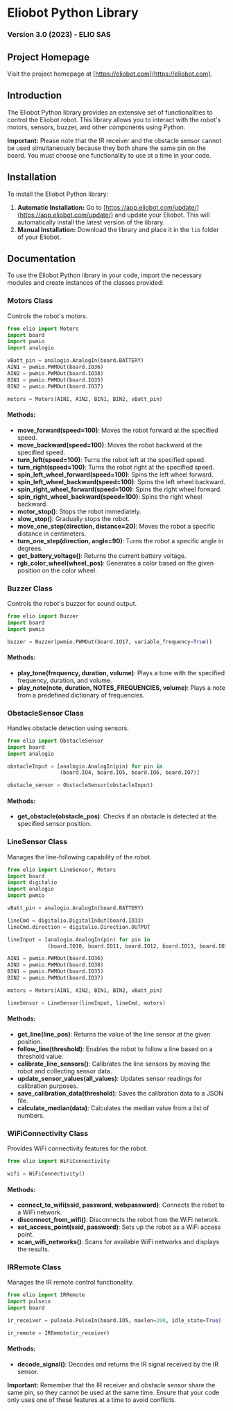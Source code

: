 # Eliobot Python Library

### Version 3.0 (2023) - ELIO SAS

## Project Homepage
Visit the project homepage at [https://eliobot.com](https://eliobot.com).

## Introduction
The Eliobot Python library provides an extensive set of functionalities to control the Eliobot robot. This library allows you to interact with the robot's motors, sensors, buzzer, and other components using Python.

**Important:** Please note that the IR receiver and the obstacle sensor cannot be used simultaneously because they both share the same pin on the board. You must choose one functionality to use at a time in your code.

## Installation
To install the Eliobot Python library:

1. **Automatic Installation:** Go to [https://app.eliobot.com/update/](https://app.eliobot.com/update/) and update your Eliobot. This will automatically install the latest version of the library.
2. **Manual Installation:** Download the library and place it in the `lib` folder of your Eliobot.

## Documentation
To use the Eliobot Python library in your code, import the necessary modules and create instances of the classes provided:

### Motors Class
Controls the robot's motors.

```python
from elio import Motors
import board
import pwmio
import analogio

vBatt_pin = analogio.AnalogIn(board.BATTERY)
AIN1 = pwmio.PWMOut(board.IO36)
AIN2 = pwmio.PWMOut(board.IO38)
BIN1 = pwmio.PWMOut(board.IO35)
BIN2 = pwmio.PWMOut(board.IO37)

motors = Motors(AIN1, AIN2, BIN1, BIN2, vBatt_pin)
```

#### Methods:
- **move_forward(speed=100)**: Moves the robot forward at the specified speed.
- **move_backward(speed=100)**: Moves the robot backward at the specified speed.
- **turn_left(speed=100)**: Turns the robot left at the specified speed.
- **turn_right(speed=100)**: Turns the robot right at the specified speed.
- **spin_left_wheel_forward(speed=100)**: Spins the left wheel forward.
- **spin_left_wheel_backward(speed=100)**: Spins the left wheel backward.
- **spin_right_wheel_forward(speed=100)**: Spins the right wheel forward.
- **spin_right_wheel_backward(speed=100)**: Spins the right wheel backward.
- **motor_stop()**: Stops the robot immediately.
- **slow_stop()**: Gradually stops the robot.
- **move_one_step(direction, distance=20)**: Moves the robot a specific distance in centimeters.
- **turn_one_step(direction, angle=90)**: Turns the robot a specific angle in degrees.
- **get_battery_voltage()**: Returns the current battery voltage.
- **rgb_color_wheel(wheel_pos)**: Generates a color based on the given position on the color wheel.

### Buzzer Class
Controls the robot's buzzer for sound output.

```python
from elio import Buzzer
import board
import pwmio

buzzer = Buzzer(pwmio.PWMOut(board.IO17, variable_frequency=True))
```

#### Methods:
- **play_tone(frequency, duration, volume)**: Plays a tone with the specified frequency, duration, and volume.
- **play_note(note, duration, NOTES_FREQUENCIES, volume)**: Plays a note from a predefined dictionary of frequencies.

### ObstacleSensor Class
Handles obstacle detection using sensors.

```python
from elio import ObstacleSensor
import board
import analogio

obstacleInput = [analogio.AnalogIn(pin) for pin in 
                 (board.IO4, board.IO5, board.IO6, board.IO7)]

obstacle_sensor = ObstacleSensor(obstacleInput)
```

#### Methods:
- **get_obstacle(obstacle_pos)**: Checks if an obstacle is detected at the specified sensor position.

### LineSensor Class
Manages the line-following capability of the robot.

```python
from elio import LineSensor, Motors
import board
import digitalio
import analogio
import pwmio

vBatt_pin = analogio.AnalogIn(board.BATTERY)

lineCmd = digitalio.DigitalInOut(board.IO33)
lineCmd.direction = digitalio.Direction.OUTPUT

lineInput = [analogio.AnalogIn(pin) for pin in
             (board.IO10, board.IO11, board.IO12, board.IO13, board.IO14)]

AIN1 = pwmio.PWMOut(board.IO36)
AIN2 = pwmio.PWMOut(board.IO38)
BIN1 = pwmio.PWMOut(board.IO35)
BIN2 = pwmio.PWMOut(board.IO37)

motors = Motors(AIN1, AIN2, BIN1, BIN2, vBatt_pin)

lineSensor = LineSensor(lineInput, lineCmd, motors)
```

#### Methods:
- **get_line(line_pos)**: Returns the value of the line sensor at the given position.
- **follow_line(threshold)**: Enables the robot to follow a line based on a threshold value.
- **calibrate_line_sensors()**: Calibrates the line sensors by moving the robot and collecting sensor data.
- **update_sensor_values(all_values)**: Updates sensor readings for calibration purposes.
- **save_calibration_data(threshold)**: Saves the calibration data to a JSON file.
- **calculate_median(data)**: Calculates the median value from a list of numbers.

### WiFiConnectivity Class
Provides WiFi connectivity features for the robot.

```python
from elio import WiFiConnectivity

wifi = WiFiConnectivity()
```

#### Methods:
- **connect_to_wifi(ssid, password, webpassword)**: Connects the robot to a WiFi network.
- **disconnect_from_wifi()**: Disconnects the robot from the WiFi network.
- **set_access_point(ssid, password)**: Sets up the robot as a WiFi access point.
- **scan_wifi_networks()**: Scans for available WiFi networks and displays the results.

### IRRemote Class
Manages the IR remote control functionality.

```python
from elio import IRRemote
import pulseio
import board

ir_receiver = pulseio.PulseIn(board.IO5, maxlen=200, idle_state=True)

ir_remote = IRRemote(ir_receiver)
```

#### Methods:
- **decode_signal()**: Decodes and returns the IR signal received by the IR sensor.

**Important:** Remember that the IR receiver and obstacle sensor share the same pin,
so they cannot be used at the same time.
Ensure that your code only uses one of these features at a time to avoid conflicts.